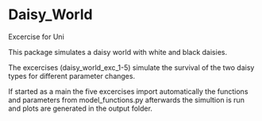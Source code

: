 # Daisy_World
Excercise for Uni

This package simulates a daisy world with white and black daisies.

The excercises (daisy_world_exc_1-5) simulate the survival of the two daisy types for different parameter changes. 

If started as a main the five excercises  import automatically the functions and parameters from model_functions.py 
afterwards the simultion is run and plots are generated in the output folder.
